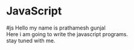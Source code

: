 # JavaScript 
#js
Hello my name is prathamesh gunjal
<br>
Here i am going to write the javascript programs.
<br>
stay tuned with me.

